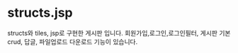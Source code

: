 # structs.jsp
structs와 tiles, jsp로  구현한 게시판 입니다.
회원가입,로그인,로그인필터, 게시판 기본 crud, 답글, 파일업로드 다운로드 기능이 있습니다.
